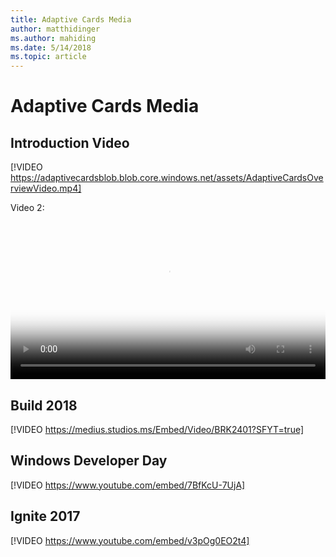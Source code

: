 ```yaml
---
title: Adaptive Cards Media
author: matthidinger
ms.author: mahiding
ms.date: 5/14/2018
ms.topic: article
---
```


# Adaptive Cards Media


## Introduction Video

[!VIDEO https://adaptivecardsblob.blob.core.windows.net/assets/AdaptiveCardsOverviewVideo.mp4]

Video 2:

<video controls width="100%" poster="../content/videoposter.png">
    <source src="https://adaptivecardsblob.blob.core.windows.net/assets/AdaptiveCardsOverviewVideo.mp4" type="video/mp4">
</video>

## Build 2018

[!VIDEO https://medius.studios.ms/Embed/Video/BRK2401?SFYT=true]

## Windows Developer Day

[!VIDEO https://www.youtube.com/embed/7BfKcU-7UjA]

## Ignite 2017

[!VIDEO https://www.youtube.com/embed/v3pOg0EO2t4]

